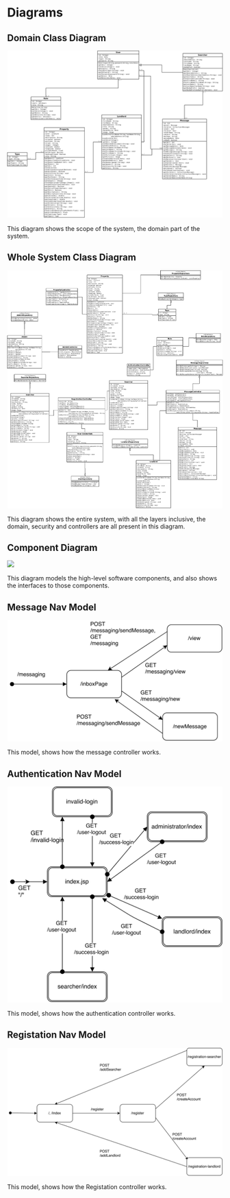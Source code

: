 Diagrams
=============

Domain Class Diagram
-------------


![](question1.png)

This diagram shows the scope of the system, the domain part of the system.


Whole System Class Diagram
-------------


![](ClassDiagramForWholeSystem.png)

This diagram shows the entire system, with all the layers inclusive, the domain, security and controllers are all present in this diagram.


Component Diagram
-------------


![](componentDiagram.png)

This diagram models the high-level software components, and also shows the interfaces to those components.


Message Nav Model
-------------


![](messageNavModel-1.png)

This model, shows how the message controller works.



Authentication Nav Model
-------------

![](navigationa-diagram-authController-1.png)

This model, shows how the authentication controller works.


Registation Nav Model
-------------

![](registrationNavModel-1.png)

This model, shows how the Registation controller works.
